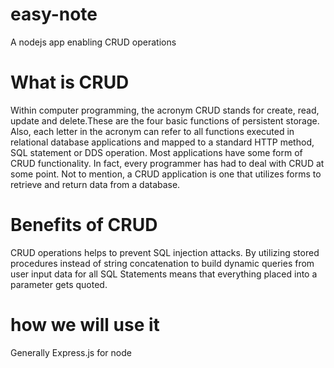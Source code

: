 # easy-note
A nodejs app enabling CRUD operations
# What is CRUD
Within computer programming, the acronym CRUD stands for create, read, update and delete.These are the four basic functions of persistent storage. Also, each letter in the acronym can refer to all functions executed in relational database applications and mapped to a standard HTTP method, SQL statement or DDS operation. Most applications have some form of CRUD functionality. In fact, every programmer has had to deal with CRUD at some point. Not to mention, a CRUD application is one that utilizes forms to retrieve and return data from a database.
# Benefits of CRUD
CRUD operations helps to prevent SQL injection attacks. By utilizing stored procedures instead of string concatenation to build dynamic queries from user input data for all SQL Statements means that everything placed into a parameter gets quoted.
# how we will use it
Generally Express.js for node
